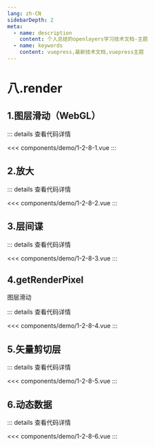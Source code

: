 ```yaml
---
lang: zh-CN
sidebarDepth: 2
meta:
  - name: description
    content: 个人总结的openlayers学习技术文档-主题
  - name: keywords
    content: vuepress,最新技术文档,vuepress主题
---
```


# 八.render

## 1.图层滑动（WebGL）

  <Container url="/resume/?type=openlayers&name=1-2-8-1.vue" />

::: details 查看代码详情

<<< components/demo/1-2-8-1.vue
:::

## 2.放大

  <Container url="/resume/?type=openlayers&name=1-2-8-2.vue" />

::: details 查看代码详情

<<< components/demo/1-2-8-2.vue
:::

## 3.层间谍

  <Container url="/resume/?type=openlayers&name=1-2-8-3.vue" />

::: details 查看代码详情

<<< components/demo/1-2-8-3.vue
:::

## 4.getRenderPixel

图层滑动

  <Container url="/resume/?type=openlayers&name=1-2-8-4.vue" />

::: details 查看代码详情

<<< components/demo/1-2-8-4.vue
:::

## 5.矢量剪切层

  <Container url="/resume/?type=openlayers&name=1-2-8-5.vue" />

::: details 查看代码详情

<<< components/demo/1-2-8-5.vue
:::

## 6.动态数据

  <Container url="/resume/?type=openlayers&name=1-2-8-6.vue" />

::: details 查看代码详情

<<< components/demo/1-2-8-6.vue
:::
